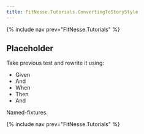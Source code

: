 ```yaml
---
title: FitNesse.Tutorials.ConvertingToStoryStyle
---
```

{% include nav prev="FitNesse.Tutorials" %}

## Placeholder

Take previous test and rewrite it using:
* Given
* And
* When
* Then
* And

Named-fixtures.

{% include nav prev="FitNesse.Tutorials" %}
 
